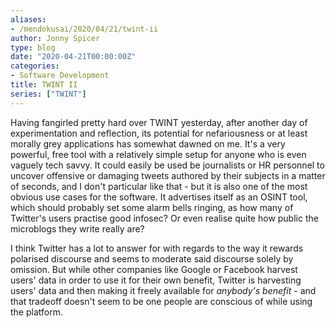 ```yaml
---
aliases:
- /mendokusai/2020/04/21/twint-ii
author: Jonny Spicer
type: blog
date: "2020-04-21T00:00:00Z"
categories:
- Software Development
title: TWINT II
series: ["TWINT"]
---
```

Having fangirled pretty hard over TWINT yesterday, after another day of experimentation and reflection, its potential
for nefariousness or at least morally grey applications has somewhat dawned on me. It's a very powerful, free tool with
a relatively simple setup for anyone who is even vaguely tech savvy. It could easily be used be journalists or HR
personnel to uncover offensive or damaging tweets authored by their subjects in a matter of seconds, and I don't particular
like that - but it is also one of the most obvious use cases for the software. It advertises itself as an OSINT tool,
which should probably set some alarm bells ringing, as how many of Twitter's users practise good infosec? Or even
realise quite how public the microblogs they write really are?

I think Twitter has a lot to answer for with regards to the way it rewards polarised discourse and seems to moderate
said discourse solely by omission. But while other companies like Google or Facebook harvest users' data in order to
use it for their own benefit, Twitter is harvesting users' data and then making it freely available for *anybody's benefit* -
and that tradeoff doesn't seem to be one people are conscious of while using the platform.
